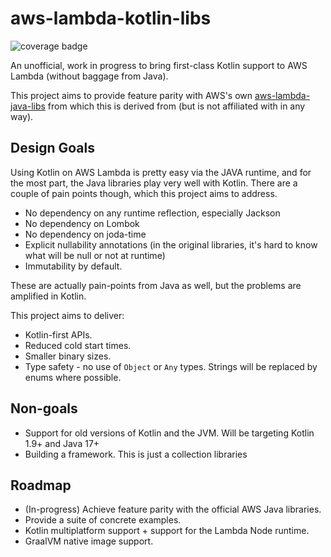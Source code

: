 # aws-lambda-kotlin-libs

![coverage badge](https://img.shields.io/endpoint?url=https://gist.githubusercontent.com/jtaub/f4044a9f11949f81f5c10909a0980cb2/raw/aws-lambda-kotlin-libs-coverage-badge.json)

An unofficial, work in progress to bring first-class Kotlin support to AWS Lambda (without baggage from Java).

This project aims to provide feature parity with AWS's own
[aws-lambda-java-libs](https://github.com/aws/aws-lambda-java-libs) from which this is derived from (but is not affiliated with in any way).

## Design Goals

Using Kotlin on AWS Lambda is pretty easy via the JAVA runtime, and for the most part, the Java libraries play very well
with Kotlin.
There are a couple of pain points though, which this project aims to address.

* No dependency on any runtime reflection, especially Jackson
* No dependency on Lombok
* No dependency on joda-time
* Explicit nullability annotations (in the original libraries, it's hard to know what will be null or not at runtime)
* Immutability by default.

These are actually pain-points from Java as well, but the problems are amplified in Kotlin.

This project aims to deliver:

* Kotlin-first APIs.
* Reduced cold start times.
* Smaller binary sizes.
* Type safety - no use of `Object` or `Any` types. Strings will be replaced by enums where possible.

## Non-goals

* Support for old versions of Kotlin and the JVM. Will be targeting Kotlin 1.9+ and Java 17+
* Building a framework. This is just a collection libraries

## Roadmap

* (In-progress) Achieve feature parity with the official AWS Java libraries.
* Provide a suite of concrete examples.
* Kotlin multiplatform support + support for the Lambda Node runtime.
* GraalVM native image support.
